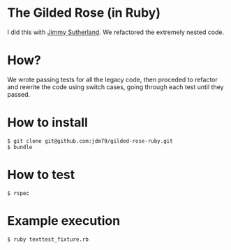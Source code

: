 # The Gilded Rose (in Ruby)

I did this with [Jimmy Sutherland](https://github.com/londonJim). We refactored the extremely nested code.

# How?

We wrote passing tests for all the legacy code, then proceded to refactor and rewrite the code using switch cases, going through each test until they passed.

# How to install

```
$ git clone git@github.com:jdm79/gilded-rose-ruby.git
$ bundle 
```

# How to test

```
$ rspec
```

# Example execution

```
$ ruby texttest_fixture.rb
```